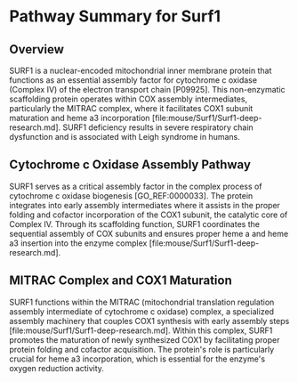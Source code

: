 # Pathway Summary for Surf1

## Overview
SURF1 is a nuclear-encoded mitochondrial inner membrane protein that functions as an essential assembly factor for cytochrome c oxidase (Complex IV) of the electron transport chain [P09925]. This non-enzymatic scaffolding protein operates within COX assembly intermediates, particularly the MITRAC complex, where it facilitates COX1 subunit maturation and heme a3 incorporation [file:mouse/Surf1/Surf1-deep-research.md]. SURF1 deficiency results in severe respiratory chain dysfunction and is associated with Leigh syndrome in humans.

## Cytochrome c Oxidase Assembly Pathway
SURF1 serves as a critical assembly factor in the complex process of cytochrome c oxidase biogenesis [GO_REF:0000033]. The protein integrates into early assembly intermediates where it assists in the proper folding and cofactor incorporation of the COX1 subunit, the catalytic core of Complex IV. Through its scaffolding function, SURF1 coordinates the sequential assembly of COX subunits and ensures proper heme a and heme a3 insertion into the enzyme complex [file:mouse/Surf1/Surf1-deep-research.md].

## MITRAC Complex and COX1 Maturation
SURF1 functions within the MITRAC (mitochondrial translation regulation assembly intermediate of cytochrome c oxidase) complex, a specialized assembly machinery that couples COX1 synthesis with early assembly steps [file:mouse/Surf1/Surf1-deep-research.md]. Within this complex, SURF1 promotes the maturation of newly synthesized COX1 by facilitating proper protein folding and cofactor acquisition. The protein's role is particularly crucial for heme a3 incorporation, which is essential for the enzyme's oxygen reduction activity.

## Respiratory Chain Function and Energy Production
Through its role in COX assembly, SURF1 is essential for proper mitochondrial respiratory chain function and cellular energy production [P09925]. Complex IV catalyzes the final step of the electron transport chain, transferring electrons from cytochrome c to molecular oxygen while pumping protons across the inner mitochondrial membrane. SURF1 deficiency leads to approximately 50% reduction in COX activity across tissues, severely compromising cellular ATP production and energy metabolism.

## Pathway Diagram

```mermaid
graph TD
    A["COX1 Synthesis"] --> B["SURF1: Assembly Factor (Inner Membrane)"]
    C["COX2, COX3 Subunits"] --> D["MITRAC Complex"]
    B --> D

    D --> E["COX1 Maturation"]
    E --> F["Heme a3 Incorporation"]
    F --> G["Complex IV Assembly"]

    H["Nuclear COX Subunits"] --> G
    I["Copper Cofactors"] --> G

    G --> J["Cytochrome c Oxidase"]
    J --> K["Electron Transport"]
    K --> L["Proton Pumping"]
    L --> M["ATP Synthesis"]

    N["SURF1 Deficiency"] --> O["COX Assembly Defect"]
    O --> P["Respiratory Chain Dysfunction"]
    P --> Q["Leigh Syndrome"]

    R["Cytochrome c"] --> J
    S["Oxygen"] --> J

    style B fill:#90EE90
    style J fill:#FFB6C1
    style M fill:#87CEEB
    style Q fill:#FF6B6B
```

## Tissue-Specific Energy Requirements
SURF1 function is particularly critical in tissues with high energy demands such as brain, heart, and muscle [file:mouse/Surf1/Surf1-deep-research.md]. These tissues rely heavily on efficient mitochondrial respiration for ATP production, making them especially vulnerable to COX assembly defects. The protein's role in maintaining respiratory chain function is essential for meeting the metabolic demands of these energy-intensive tissues.

## Mitochondrial Protein Import and Localization
As a nuclear-encoded mitochondrial protein, SURF1 must be imported into mitochondria and properly localized to the inner membrane where it functions [P09925]. The protein contains targeting signals that direct its import through the mitochondrial protein import machinery and its subsequent integration into assembly complexes. This import process is tightly regulated to ensure proper stoichiometry of assembly factors relative to structural COX subunits.

## Quality Control and Assembly Surveillance
SURF1 participates in quality control mechanisms that monitor COX assembly and ensure only properly assembled complexes are incorporated into respiratory supercomplexes [file:mouse/Surf1/Surf1-deep-research.md]. The protein helps prevent the formation of partially assembled or misfolded COX complexes that could be detrimental to mitochondrial function. This surveillance role is critical for maintaining respiratory chain integrity and preventing oxidative damage.

## Disease Mechanisms and Pathophysiology
SURF1 mutations cause Leigh syndrome, a severe mitochondrial disorder characterized by progressive neurodegeneration and respiratory chain dysfunction [file:mouse/Surf1/Surf1-deep-research.md]. The pathophysiology involves energy deficit in affected tissues, particularly the brain, leading to metabolic dysfunction and cell death. Understanding SURF1's assembly function provides insights into the molecular basis of mitochondrial respiratory chain disorders.

## Therapeutic Implications and Treatment Strategies
SURF1 deficiency represents a potential target for mitochondrial medicine approaches including cofactor supplementation, antioxidant therapy, and metabolic modulators [file:mouse/Surf1/Surf1-deep-research.md]. Research into SURF1 function may inform strategies for enhancing COX assembly efficiency or bypassing assembly defects. Gene therapy approaches targeting SURF1 restoration are also being investigated as potential treatments for Leigh syndrome and related mitochondrial disorders.